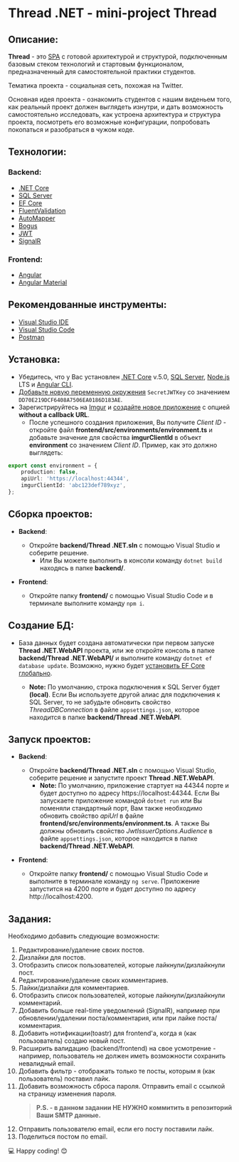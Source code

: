 # Thread .NET - mini-project Thread

## Описание:

**Thread** - это [SPA](https://medium.com/@NeotericEU/single-page-application-vs-multiple-page-application-2591588efe58) с готовой архитектурой и структурой, подключенным базовым стеком технологий и стартовым функционалом, предназначенный для самостоятельной практики студентов.

Тематика проекта - социальная сеть, похожая на Twitter.

Основная идея проекта - ознакомить студентов с нашим виденьем того, как реальный проект должен выглядеть изнутри, и дать возможность самостоятельно исследовать, как устроена архитектура и структура проекта, посмотреть его возможные конфигурации, попробовать покопаться и разобраться в чужом коде.

## Технологии:

### Backend:

-   [.NET Core](https://dotnet.microsoft.com/download)
-   [SQL Server](https://www.microsoft.com/sql-server/sql-server-downloads)
-   [EF Core](https://docs.microsoft.com/ef/core)
-   [FluentValidation](https://github.com/JeremySkinner/FluentValidation)
-   [AutoMapper](https://github.com/AutoMapper/AutoMapper)
-   [Bogus](https://github.com/bchavez/Bogus)
-   [JWT](https://jwt.io)
-   [SignalR](https://dotnet.microsoft.com/apps/aspnet/real-time)

### Frontend:

-   [Angular](https://angular.io)
-   [Angular Material](https://material.angular.io)

## Рекомендованные инструменты:

-   [Visual Studio IDE](https://visualstudio.microsoft.com/vs)
-   [Visual Studio Code](https://code.visualstudio.com)
-   [Postman](https://www.getpostman.com)

## Установка:

-   Убедитесь, что у Вас установлен [.NET Core](https://dotnet.microsoft.com/download) v.5.0, [SQL Server](https://www.microsoft.com/sql-server/sql-server-downloads), [Node.js](https://nodejs.org/en/) LTS и [Angular CLI](https://angular.io/cli).
-   [Добавьте новую переменную окружения](https://www.twilio.com/blog/2017/01/how-to-set-environment-variables.html) `SecretJWTKey` со значением `DD70E219DCF6408A7506EA0186D183AE`.
-   Зарегистрируйтесь на [Imgur](https://imgur.com/register) и [создайте новое приложение](https://api.imgur.com/oauth2/addclient) с опцией **without a callback URL**.
    -   После успешного создания приложения, Вы получите _Client ID_ - откройте файл **frontend/src/environments/environment.ts** и добавьте значение для свойства **imgurClientId** в объект **environment** со значением _Client ID_. Пример, как это должно выглядеть:

```typescript
export const environment = {
    production: false,
    apiUrl: 'https://localhost:44344',
    imgurClientId: 'abc123def789xyz',
};
```

## Сборка проектов:

-   **Backend**:

    -   Откройте **backend/Thread .NET.sln** с помощью Visual Studio и соберите решение.
        -   Или Вы можете выполнить в консоли команду `dotnet build` находясь в папке **backend/**.

-   **Frontend**:
    -   Откройте папку **frontend/** с помощью Visual Studio Code и в терминале выполните команду `npm i`.

## Создание БД:

- База данных будет создана автоматически при первом запуске **Thread .NET.WebAPI** проекта, или же откройте консоль в папке **backend/Thread .NET.WebAPI/** и выполните команду `dotnet ef database update`. Возможно, нужно будет [установить EF Core глобально](https://docs.microsoft.com/en-us/ef/core/miscellaneous/cli/dotnet).

    -   **Note:** По умолчанию, строка подключения к SQL Server будет **(local)**. Если Вы используете другой алиас для подключения к SQL Server, то не забудьте обновить свойство _ThreadDBConnection_ в файле `appsettings.json`, которое находится в папке **backend/Thread .NET.WebAPI**.

## Запуск проектов:

-   **Backend**:

    -   Откройте **backend/Thread .NET.sln** с помощью Visual Studio, соберите решение и запустите проект **Thread .NET.WebAPI**.
        -   **Note:** По умолчанию, приложение стартует на 44344 порте и будет доступно по адресу https://localhost:44344. Если Вы запускаете приложение командой `dotnet run` или Вы поменяли стандартный порт, Вам также необходимо обновить свойство _apiUrl_ в файле **frontend/src/environments/environment.ts**. А также Вы должны обновить свойство _JwtIssuerOptions.Audience_ в файле `appsettings.json`, которое находится в папке **backend/Thread .NET.WebAPI**.

-   **Frontend**:
    -   Откройте папку **frontend/** с помощью Visual Studio Code и выполните в терминале команду `ng serve`. Приложение запустится на 4200 порте и будет доступно по адресу http://localhost:4200.

## Задания:

Необходимо добавить следующие возможности:

1. Редактирование/удаление своих постов.
2. Дизлайки для постов.
3. Отобразить список пользователей, которые лайкнули/дизлайкнули пост.
4. Редактирование/удаление своих комментариев.
5. Лайки/дизлайки для комментариев.
6. Отобразить список пользователей, которые лайкнули/дизлайкнули комментарий.
7. Добавить больше real-time уведомлений (SignalR), например при обновлении/удалении поста/комментария, или при лайке поста/комментария.
8. Добавить нотификации(toastr) для frontend'a, когда я (как пользователь) создаю новый пост.
9. Расширить валидацию (backend/frontend) на свое усмотрение - например, пользователь не должен иметь возможности сохранить невалидный email.
10. Добавить фильтр - отображать только те посты, которым я (как пользователь) поставил лайк.
11. Добавить возможность сброса пароля. Отправить email с ссылкой на страницу изменения пароля.
    > **P.S. - в данном задании НЕ НУЖНО коммитить в репозиторий Ваши SMTP данные.**
12. Отправить пользователю email, если его посту поставили лайк.
13. Поделиться постом по email.

💻 Happy coding! 😊
